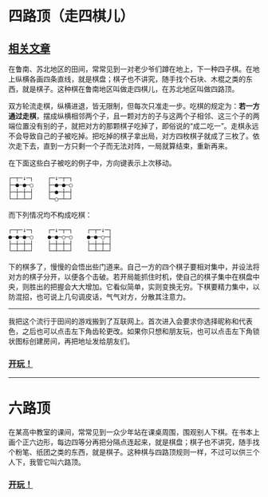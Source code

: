 # 四路顶（走四棋儿）

## [相关文章](http://handsomeone.com/blog/trying-to-develop-a-game/)

在鲁南、苏北地区的田间，常常见到一对老少爷们蹲在地上，下一种四子棋。在地上纵横各画四条直线，就是棋盘；棋子也不讲究，随手找个石块、木棍之类的东西，就是棋子。这种棋在鲁南地区叫做走四棋儿，在苏北地区叫做四路顶。

双方轮流走棋，纵横进退，皆无限制，但每次只准走一步。吃棋的规定为：**若一方通过走棋**，摆成纵横相邻两个子，且一颗对方的子与这两个子相邻、这三个子的两端位置没有别的子，就把对方的那颗棋子吃掉了，即俗说的“成二吃一”。走棋永远不会导致自己的子被吃掉。把吃掉的棋子拿出局，对方四枚棋子就成了三枚了。依次走下去，直到一方只剩一个子而无法对阵，一局就算结束，重新再来。

在下面这些白子被吃的例子中，方向键表示上次移动。

```
┌─┬─↓─┐    ┌─↓─┬─┐
├─●─●─○    ├─●─●─○
├─┼─┼─┤    ├─●─┼─┤
└─┴─┴─┘    └─○─┴─┘
```

而下列情况均不构成吃棋：

```
┌─┬─↓─┐    ┌─↓─┬─┐    ┌─┬─↓─┐
●─●─●─○    ●─●─○─○    ●─●─○─┤
├─┼─┼─┤    ├─┼─┼─┤    ├─┼─┼─┤
└─┴─┴─┘    └─┴─┴─┘    └─┴─┴─┘
```

下的棋多了，慢慢的会悟出些门道来。自己一方的四个棋子要相对集中，并设法将对方的棋子分开，以便各个击破。若开局能抓住时机，使自己的棋子集中在棋盘中央，则胜出的把握会大大增加。它看似简单，实则变换无穷。下棋要精力集中，以防混招，也可说上几句调皮话，气气对方，分散其注意力。

---

我把这个流行于田间的游戏搬到了互联网上。首次进入会要求你选择昵称和代表色，之后也可以点击左下角齿轮更改。如果你只想和朋友玩，也可以点击左下角锁状图标创建房间，再把地址发给朋友们。

### [开玩！](http://handsomeone.com/demo/siluding/?gameType=SiLuDing)

---

# 六路顶

在某高中教室的课间，常常见到一众少年站在课桌周围，围观别人下棋。在书本上画个正六边形，每边四等分再把分隔点连起来，就是棋盘；棋子也不讲究，随手找个粉笔、纸团之类的东西，就是棋子。这种棋与四路顶规则一样，不过可以供三个人下，我管它叫六路顶。

### [开玩！](http://handsomeone.com/demo/siluding/?gameType=LiuLuDing)
